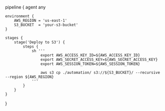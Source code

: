 pipeline {
    agent any

    environment {
        AWS_REGION = 'us-east-1'
        S3_BUCKET  = 'your-s3-bucket'
    }

    stages {
        stage('Deploy to S3') {
            steps {
                sh '''
                    export AWS_ACCESS_KEY_ID=${AWS_ACCESS_KEY_ID}
                    export AWS_SECRET_ACCESS_KEY=${AWS_SECRET_ACCESS_KEY}
                    export AWS_SESSION_TOKEN=${AWS_SESSION_TOKEN}

                    aws s3 cp ./automation/ s3://${S3_BUCKET}/ --recursive --region ${AWS_REGION}
                '''
            }
        }
    }
}